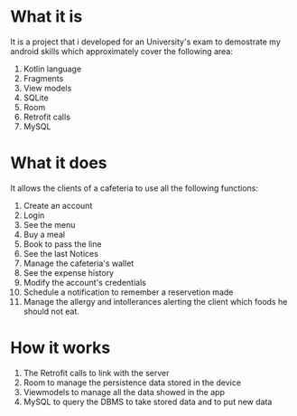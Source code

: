 # What it is
It is a project that i developed for an University's exam to demostrate my android skills which approximately cover the following area: 
1. Kotlin language
2. Fragments
3. View models
4. SQLite
5. Room
6. Retrofit calls
7. MySQL
  
# What it does
It allows the clients of a cafeteria to use all the following functions:
1. Create an account
2. Login
3. See the menu 
4. Buy a meal
5. Book to pass the line
6. See the last Notices
7. Manage the cafeteria's wallet
8. See the expense history
9. Modify the account's credentials
10. Schedule a notification to remember a reservetion made
11. Manage the allergy and intollerances alerting the client which foods he should not eat.

# How it works
1. The Retrofit calls to link with the server 
2. Room to manage the persistence data stored in the device
3. Viewmodels to manage all the data showed in the app
4. MySQL to query the DBMS  to take stored data and to put new data





